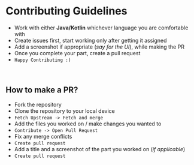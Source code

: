# Contributing Guidelines

- Work with either **Java/Kotlin** whichever language you are comfortable with
- Create issues first, start working only after getting it assigned
- Add a screenshot if appropriate (_say for the UI_), while making the PR
- Once you complete your part, create a pull request
- ```Happy Contributing :) ```

<br>

## How to make a PR?

- Fork the repository
- Clone the repository to your local device
- ```Fetch Upstream -> Fetch and merge```
- Add the files you worked on / make changes you wanted to
- ```Contribute -> Open Pull Request```
- Fix any merge conflicts
- ```Create pull request```
- Add a title and a screenshot of the part you worked on (_if applicable_)
- ```Create pull request```

